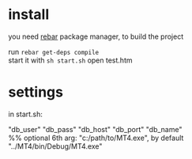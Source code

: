 
install
===

you need [rebar](https://github.com/basho/rebar) package manager, to build the project

run `rebar get-deps compile`  
start it with `sh start.sh`
open test.htm 


settings
===
in start.sh:

 "db_user" "db_pass" "db_host" "db_port" "db_name"  
 %% optional 6th arg: "c:/path/to/MT4.exe", by default "../MT4/bin/Debug/MT4.exe"

